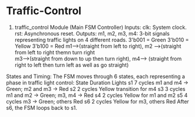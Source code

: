 # Traffic-Control
1. traffic_control Module (Main FSM Controller)
Inputs:
clk: System clock.
rst: Asynchronous reset.
Outputs:
 m1, m2, m3, m4: 3-bit signals representing traffic lights on 4 different roads.
  3'b001 = Green
  3'b010 = Yellow
  3'b100 = Red
m1-->(straight from left to right),
m2 -->(straight from left to right themn turn right   
m3-->(straight from down to up then turn right),
m4--> (straight from right to left then turn left as well as go straight) 

States and Timing:
The FSM moves through 6 states, each representing a phase in traffic light control:
State	Duration	Lights
s1	7 cycles	m1 and m4 → Green; m2 and m3 → Red
s2	2 cycles	Yellow transition for m4
s3	3 cycles	m1 and m2 → Green; m3, m4 → Red
s4	2 cycles	Yellow for m1 and m2
s5	4 cycles	m3 → Green; others Red
s6	2 cycles	Yellow for m3, others Red
After s6, the FSM loops back to s1.



